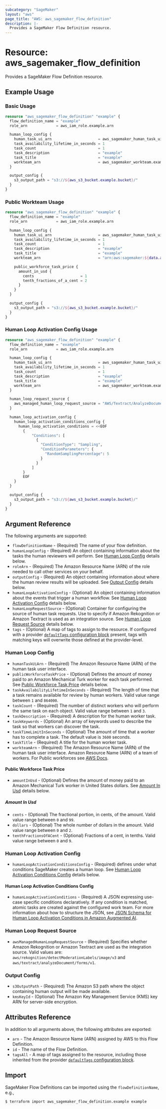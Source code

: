 ```yaml
---
subcategory: "SageMaker"
layout: "aws"
page_title: "AWS: aws_sagemaker_flow_definition"
description: |-
  Provides a SageMaker Flow Definition resource.
---
```


# Resource: aws_sagemaker_flow_definition

Provides a SageMaker Flow Definition resource.

## Example Usage

### Basic Usage

```terraform
resource "aws_sagemaker_flow_definition" "example" {
  flow_definition_name = "example"
  role_arn             = aws_iam_role.example.arn

  human_loop_config {
    human_task_ui_arn                     = aws_sagemaker_human_task_ui.example.arn
    task_availability_lifetime_in_seconds = 1
    task_count                            = 1
    task_description                      = "example"
    task_title                            = "example"
    workteam_arn                          = aws_sagemaker_workteam.example.arn
  }

  output_config {
    s3_output_path = "s3://${aws_s3_bucket.example.bucket}/"
  }
}
```

### Public Workteam Usage

```terraform
resource "aws_sagemaker_flow_definition" "example" {
  flow_definition_name = "example"
  role_arn             = aws_iam_role.example.arn

  human_loop_config {
    human_task_ui_arn                     = aws_sagemaker_human_task_ui.example.arn
    task_availability_lifetime_in_seconds = 1
    task_count                            = 1
    task_description                      = "example"
    task_title                            = "example"
    workteam_arn                          = "arn:aws:sagemaker:${data.aws_region.current.name}:394669845002:workteam/public-crowd/default"

    public_workforce_task_price {
      amount_in_usd {
        cents                     = 1
        tenth_fractions_of_a_cent = 2
      }
    }
  }

  output_config {
    s3_output_path = "s3://${aws_s3_bucket.example.bucket}/"
  }
}
```

### Human Loop Activation Config Usage

```terraform
resource "aws_sagemaker_flow_definition" "example" {
  flow_definition_name = "example"
  role_arn             = aws_iam_role.example.arn

  human_loop_config {
    human_task_ui_arn                     = aws_sagemaker_human_task_ui.example.arn
    task_availability_lifetime_in_seconds = 1
    task_count                            = 1
    task_description                      = "example"
    task_title                            = "example"
    workteam_arn                          = aws_sagemaker_workteam.example.arn
  }

  human_loop_request_source {
    aws_managed_human_loop_request_source = "AWS/Textract/AnalyzeDocument/Forms/V1"
  }

  human_loop_activation_config {
    human_loop_activation_conditions_config {
      human_loop_activation_conditions = <<EOF
        {
			"Conditions": [
			  {
				"ConditionType": "Sampling",
				"ConditionParameters": {
				  "RandomSamplingPercentage": 5
				}
			  }
			]
		}
        EOF
    }
  }

  output_config {
    s3_output_path = "s3://${aws_s3_bucket.example.bucket}/"
  }
}
```

## Argument Reference

The following arguments are supported:

* `flowDefinitionName` - (Required) The name of your flow definition.
* `humanLoopConfig` - (Required)  An object containing information about the tasks the human reviewers will perform. See [Human Loop Config](#human-loop-config) details below.
* `roleArn` - (Required) The Amazon Resource Name (ARN) of the role needed to call other services on your behalf.
* `outputConfig` - (Required) An object containing information about where the human review results will be uploaded. See [Output Config](#output-config) details below.
* `humanLoopActivationConfig` - (Optional) An object containing information about the events that trigger a human workflow. See [Human Loop Activation Config](#human-loop-activation-config) details below.
* `humanLoopRequestSource` - (Optional) Container for configuring the source of human task requests. Use to specify if Amazon Rekognition or Amazon Textract is used as an integration source. See [Human Loop Request Source](#human-loop-request-source) details below.
* `tags` - (Optional) A map of tags to assign to the resource. If configured with a provider [`defaultTags` configuration block](https://registry.terraform.io/providers/hashicorp/aws/latest/docs#default_tags-configuration-block) present, tags with matching keys will overwrite those defined at the provider-level.

### Human Loop Config

* `humanTaskUiArn` - (Required) The Amazon Resource Name (ARN) of the human task user interface.
* `publicWorkforceTaskPrice` - (Optional) Defines the amount of money paid to an Amazon Mechanical Turk worker for each task performed. See [Public Workforce Task Price](#public-workforce-task-price) details below.
* `taskAvailabilityLifetimeInSeconds` - (Required) The length of time that a task remains available for review by human workers. Valid value range between `1` and `864000`.
* `taskCount` - (Required) The number of distinct workers who will perform the same task on each object. Valid value range between `1` and `3`.
* `taskDescription` - (Required) A description for the human worker task.
* `taskKeywords` - (Optional) An array of keywords used to describe the task so that workers can discover the task.
* `taskTimeLimitInSeconds` - (Optional) The amount of time that a worker has to complete a task. The default value is `3600` seconds.
* `taskTitle` - (Required) A title for the human worker task.
* `workteamArn` - (Required) The Amazon Resource Name (ARN) of the human task user interface. Amazon Resource Name (ARN) of a team of workers. For Public workforces see [AWS Docs](https://docs.aws.amazon.com/sagemaker/latest/dg/sms-workforce-management-public.html).

#### Public Workforce Task Price

* `amountInUsd` - (Optional) Defines the amount of money paid to an Amazon Mechanical Turk worker in United States dollars. See [Amount In Usd](#amount-in-usd) details below.

##### Amount In Usd

* `cents` - (Optional) The fractional portion, in cents, of the amount. Valid value range between `0` and `99`.
* `dollars` - (Optional) The whole number of dollars in the amount. Valid value range between `0` and `2`.
* `tenthFractionsOfACent` - (Optional) Fractions of a cent, in tenths. Valid value range between `0` and `9`.

### Human Loop Activation Config

* `humanLoopActivationConditionsConfig` - (Required) defines under what conditions SageMaker creates a human loop. See [Human Loop Activation Conditions Config](#human-loop-activation-conditions-config) details below.

#### Human Loop Activation Conditions Config

* `humanLoopActivationConditions` - (Required) A JSON expressing use-case specific conditions declaratively. If any condition is matched, atomic tasks are created against the configured work team. For more information about how to structure the JSON, see [JSON Schema for Human Loop Activation Conditions in Amazon Augmented AI](https://docs.aws.amazon.com/sagemaker/latest/dg/a2i-human-fallback-conditions-json-schema.html).

### Human Loop Request Source

* `awsManagedHumanLoopRequestSource` - (Required) Specifies whether Amazon Rekognition or Amazon Textract are used as the integration source. Valid values are: `aws/rekognition/detectModerationLabels/image/v3` and `aws/textract/analyzeDocument/forms/v1`.

### Output Config

* `s3OutputPath` - (Required) The Amazon S3 path where the object containing human output will be made available.
* `kmsKeyId` - (Optional) The Amazon Key Management Service (KMS) key ARN for server-side encryption.

## Attributes Reference

In addition to all arguments above, the following attributes are exported:

* `arn` - The Amazon Resource Name (ARN) assigned by AWS to this Flow Definition.
* `id` - The name of the Flow Definition.
* `tagsAll` - A map of tags assigned to the resource, including those inherited from the provider [`defaultTags` configuration block](https://registry.terraform.io/providers/hashicorp/aws/latest/docs#default_tags-configuration-block).

## Import

SageMaker Flow Definitions can be imported using the `flowDefinitionName`, e.g.,

```
$ terraform import aws_sagemaker_flow_definition.example example
```

<!-- cache-key: cdktf-0.17.0-pre.15 input-b500ce5485d1d32b34607a75fc1b8ab1fd626ea1e9bed35ec6b47f2dcc5708a0 -->